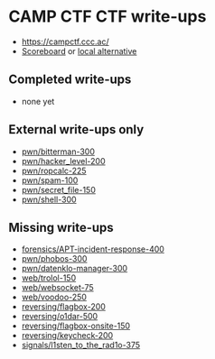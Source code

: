 # CAMP CTF CTF write-ups

* https://campctf.ccc.ac/ 
* [Scoreboard](https://campctf.ccc.ac/scoreboard/) or [local alternative](score.txt)

## Completed write-ups

* none yet

## External write-ups only

* [pwn/bitterman-300](pwn/bitterman-300)
* [pwn/hacker_level-200](pwn/hacker_level-200)
* [pwn/ropcalc-225](pwn/ropcalc-225)
* [pwn/spam-100](pwn/spam-100)
* [pwn/secret_file-150](pwn/secret_file-150)
* [pwn/shell-300](pwn/shell-300)

## Missing write-ups

* [forensics/APT-incident-response-400](forensics/APT-incident-response-400)
* [pwn/phobos-300](pwn/phobos-300)
* [pwn/datenklo-manager-300](pwn/datenklo-manager-300)
* [web/trolol-150](web/trolol-150)
* [web/websocket-75](web/websocket-75)
* [web/voodoo-250](web/voodoo-250)
* [reversing/flagbox-200](reversing/flagbox-200)
* [reversing/o1dar-500](reversing/o1dar-500)
* [reversing/flagbox-onsite-150](reversing/flagbox-onsite-150)
* [reversing/keycheck-200](reversing/keycheck-200)
* [signals/l1sten_to_the_rad1o-375](signals/l1sten_to_the_rad1o-375)
